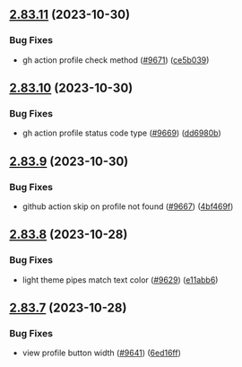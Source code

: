 ## [2.83.11](https://github.com/EddieHubCommunity/BioDrop/compare/v2.83.10...v2.83.11) (2023-10-30)


### Bug Fixes

* gh action profile check method ([#9671](https://github.com/EddieHubCommunity/BioDrop/issues/9671)) ([ce5b039](https://github.com/EddieHubCommunity/BioDrop/commit/ce5b0395170008096e1e671e649045144bea0a32))



## [2.83.10](https://github.com/EddieHubCommunity/BioDrop/compare/v2.83.9...v2.83.10) (2023-10-30)


### Bug Fixes

* gh action profile status code type ([#9669](https://github.com/EddieHubCommunity/BioDrop/issues/9669)) ([dd6980b](https://github.com/EddieHubCommunity/BioDrop/commit/dd6980b4b99f6d15a10cfb1f2caeccf2f4f221e9))



## [2.83.9](https://github.com/EddieHubCommunity/BioDrop/compare/v2.83.8...v2.83.9) (2023-10-30)


### Bug Fixes

* github action skip on profile not found ([#9667](https://github.com/EddieHubCommunity/BioDrop/issues/9667)) ([4bf469f](https://github.com/EddieHubCommunity/BioDrop/commit/4bf469f517ee5cc8583c563eafb913cc75c8b96b))



## [2.83.8](https://github.com/EddieHubCommunity/BioDrop/compare/v2.83.7...v2.83.8) (2023-10-28)


### Bug Fixes

* light theme pipes match text color ([#9629](https://github.com/EddieHubCommunity/BioDrop/issues/9629)) ([e11abb6](https://github.com/EddieHubCommunity/BioDrop/commit/e11abb6fd0c753055debf253d75596224e2abfb4))



## [2.83.7](https://github.com/EddieHubCommunity/BioDrop/compare/v2.83.6...v2.83.7) (2023-10-28)


### Bug Fixes

* view profile button width ([#9641](https://github.com/EddieHubCommunity/BioDrop/issues/9641)) ([6ed16ff](https://github.com/EddieHubCommunity/BioDrop/commit/6ed16ff704ce801e83211f4284487b94f75c8dd9))



